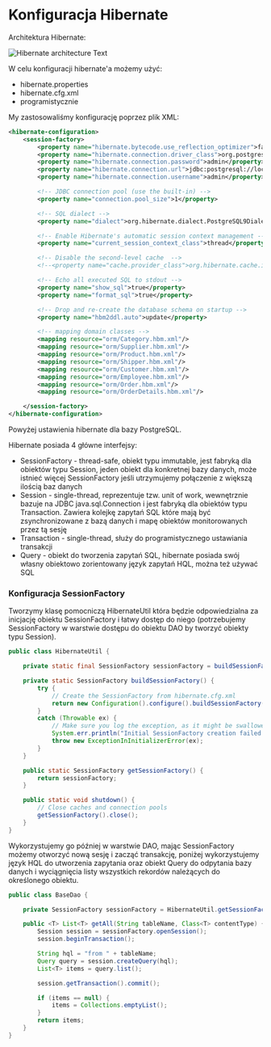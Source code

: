 # Konfiguracja Hibernate

Architektura Hibernate:

![Hibernate architecture Text](http://docs.jboss.org/hibernate/orm/5.1/userguide/html_single/images/architecture/data_access_layers.svg)

W celu konfiguracji hibernate'a możemy użyć:
- hibernate.properties
- hibernate.cfg.xml
- programistycznie

My zastosowaliśmy konfigurację poprzez plik XML:
```xml
<hibernate-configuration>
    <session-factory>
        <property name="hibernate.bytecode.use_reflection_optimizer">false</property>
        <property name="hibernate.connection.driver_class">org.postgresql.Driver</property>
        <property name="hibernate.connection.password">admin</property>
        <property name="hibernate.connection.url">jdbc:postgresql://localhost:5432/northrest</property>
        <property name="hibernate.connection.username">admin</property>

        <!-- JDBC connection pool (use the built-in) -->
        <property name="connection.pool_size">1</property>

        <!-- SQL dialect -->
        <property name="dialect">org.hibernate.dialect.PostgreSQL9Dialect</property>

        <!-- Enable Hibernate's automatic session context management -->
        <property name="current_session_context_class">thread</property>

        <!-- Disable the second-level cache  -->
        <!--<property name="cache.provider_class">org.hibernate.cache.internal.NoCacheProvider</property>-->

        <!-- Echo all executed SQL to stdout -->
        <property name="show_sql">true</property>
        <property name="format_sql">true</property>

        <!-- Drop and re-create the database schema on startup -->
        <property name="hbm2ddl.auto">update</property>

        <!-- mapping domain classes -->
        <mapping resource="orm/Category.hbm.xml"/>
        <mapping resource="orm/Supplier.hbm.xml"/>
        <mapping resource="orm/Product.hbm.xml"/>
        <mapping resource="orm/Shipper.hbm.xml"/>
        <mapping resource="orm/Customer.hbm.xml"/>
        <mapping resource="orm/Employee.hbm.xml"/>
        <mapping resource="orm/Order.hbm.xml"/>
        <mapping resource="orm/OrderDetails.hbm.xml"/>

    </session-factory>
</hibernate-configuration>
```

Powyżej ustawienia hibernate dla bazy PostgreSQL.

Hibernate posiada 4 główne interfejsy:
- SessionFactory - thread-safe, obiekt typu immutable, jest fabryką dla obiektów typu Session, jeden obiekt dla konkretnej bazy danych, może istnieć więcej SessionFactory jeśli utrzymujemy połączenie z większą ilością baz danych
- Session - single-thread, reprezentuje tzw. unit of work, wewnętrznie bazuje na JDBC java.sql.Connection i jest fabryką dla obiektów typu Transaction. Zawiera kolejkę zapytań SQL które mają być zsynchronizowane z bazą danych i mapę obiektów monitorowanych przez tą sesję
- Transaction - single-thread, służy do programistycznego ustawiania transakcji
- Query - obiekt do tworzenia zapytań SQL, hibernate posiada swój własny obiektowo zorientowany język zapytań HQL, można też używać SQL

### Konfiguracja SessionFactory
Tworzymy klasę pomocniczą HibernateUtil która będzie odpowiedzialna za inicjację obiektu SessionFactory i łatwy dostęp do niego (potrzebujemy SessionFactory w warstwie dostępu do obiektu DAO by tworzyć obiekty typu Session).
```java
public class HibernateUtil {

    private static final SessionFactory sessionFactory = buildSessionFactory();

    private static SessionFactory buildSessionFactory() {
        try {
            // Create the SessionFactory from hibernate.cfg.xml
            return new Configuration().configure().buildSessionFactory();
        }
        catch (Throwable ex) {
            // Make sure you log the exception, as it might be swallowed
            System.err.println("Initial SessionFactory creation failed." + ex);
            throw new ExceptionInInitializerError(ex);
        }
    }

    public static SessionFactory getSessionFactory() {
        return sessionFactory;
    }

    public static void shutdown() {
        // Close caches and connection pools
        getSessionFactory().close();
    }
}
```

Wykorzystujemy go później w warstwie DAO, mając SessionFactory możemy otworzyć nową sesję i zacząć transakcję, poniżej wykorzystujemy język HQL do utworzenia zapytania oraz obiekt Query do odpytania bazy danych i wyciągnięcia listy wszystkich rekordów należących do określonego obiektu.
```java
public class BaseDao {

    private SessionFactory sessionFactory = HibernateUtil.getSessionFactory();

    public <T> List<T> getAll(String tableName, Class<T> contentType) {
        Session session = sessionFactory.openSession();
        session.beginTransaction();

        String hql = "from " + tableName;
        Query query = session.createQuery(hql);
        List<T> items = query.list();

        session.getTransaction().commit();

        if (items == null) {
            items = Collections.emptyList();
        }
        return items;
    }
}
```